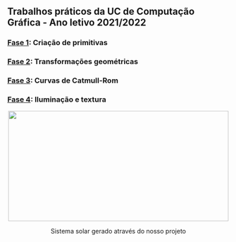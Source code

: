 ## Trabalhos práticos da UC de Computação Gráfica - Ano letivo 2021/2022
### [Fase 1](https://github.com/simaocunha71/CG_Projeto/blob/main/docs/relatorio_fase1.pdf): Criação de primitivas
### [Fase 2](https://github.com/simaocunha71/CG_Projeto/blob/main/docs/relatorio_fase2.pdf): Transformações geométricas
### [Fase 3](https://github.com/simaocunha71/CG_Projeto/blob/main/docs/relatorio_fase3.pdf): Curvas de Catmull-Rom
### [Fase 4](https://github.com/simaocunha71/CG_Projeto/blob/main/docs/relatorio_fase4.pdf): Iluminação e textura

<p align="center">
  <img width="500" height="250" src=https://user-images.githubusercontent.com/61991247/173856410-ff226d07-50b4-432a-ba9f-5c883fcf6ce6.png>
</p>
<div align="center">
  Sistema solar gerado através do nosso projeto
</div>
